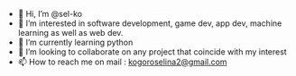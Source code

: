 - 👋 Hi, I’m @sel-ko
- 👀 I’m interested in software development, game dev, app dev, machine learning as well as web dev.
- 🌱 I’m currently learning python
- 💞️ I’m looking to collaborate on any project that coincide with my interest
- 📫 How to reach me on mail : kogoroselina2@gmail.com

<!---
sel-ko/sel-ko is a ✨ special ✨ repository because its `README.md` (this file) appears on your GitHub profile.
You can click the Preview link to take a look at your changes.
--->
